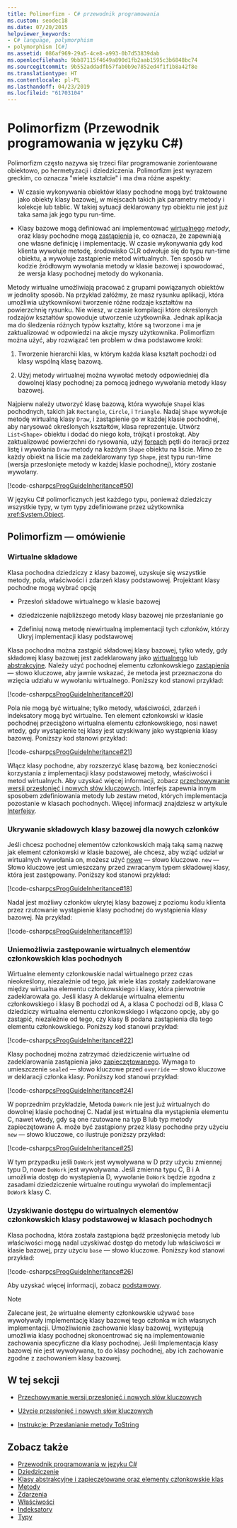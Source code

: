 ```yaml
---
title: Polimorfizm - C# przewodnik programowania
ms.custom: seodec18
ms.date: 07/20/2015
helpviewer_keywords:
- C# language, polymorphism
- polymorphism [C#]
ms.assetid: 086af969-29a5-4ce8-a993-0b7d53839dab
ms.openlocfilehash: 9bb87115f4649a890d1fb2aab1595c3b6848bc74
ms.sourcegitcommit: 9b552addadfb57fab0b9e7852ed4f1f1b8a42f8e
ms.translationtype: HT
ms.contentlocale: pl-PL
ms.lasthandoff: 04/23/2019
ms.locfileid: "61703104"
---
```

# <a name="polymorphism-c-programming-guide"></a>Polimorfizm (Przewodnik programowania w języku C#)
Polimorfizm często nazywa się trzeci filar programowanie zorientowane obiektowo, po hermetyzacji i dziedziczenia. Polimorfizm jest wyrazem greckim, co oznacza "wiele kształcie" i ma dwa różne aspekty:  
  
- W czasie wykonywania obiektów klasy pochodne mogą być traktowane jako obiekty klasy bazowej, w miejscach takich jak parametry metody i kolekcje lub tablic. W takiej sytuacji deklarowany typ obiektu nie jest już taka sama jak jego typu run-time.  
  
- Klasy bazowe mogą definiować ani implementować [wirtualnego](../../../csharp/language-reference/keywords/virtual.md) *metody*, oraz klasy pochodne mogą [zastąpienia](../../../csharp/language-reference/keywords/override.md) je, co oznacza, że zapewniają one własne definicję i implementację. W czasie wykonywania gdy kod klienta wywołuje metodę, środowisko CLR odwołuje się do typu run-time obiektu, a wywołuje zastąpienie metod wirtualnych. Ten sposób w kodzie źródłowym wywołania metody w klasie bazowej i spowodować, że wersja klasy pochodnej metody do wykonania.  
  
 Metody wirtualne umożliwiają pracować z grupami powiązanych obiektów w jednolity sposób. Na przykład załóżmy, że masz rysunku aplikacji, która umożliwia użytkownikowi tworzenie różne rodzaje kształtów na powierzchnię rysunku. Nie wiesz, w czasie kompilacji które określonych rodzajów kształtów spowoduje utworzenie użytkownika. Jednak aplikacja ma do śledzenia różnych typów kształty, które są tworzone i ma je zaktualizować w odpowiedzi na akcje myszy użytkownika. Polimorfizm można użyć, aby rozwiązać ten problem w dwa podstawowe kroki:  
  
1. Tworzenie hierarchii klas, w którym każda klasa kształt pochodzi od klasy wspólną klasę bazową.  
  
2. Użyj metody wirtualnej można wywołać metody odpowiedniej dla dowolnej klasy pochodnej za pomocą jednego wywołania metody klasy bazowej.  
  
 Najpierw należy utworzyć klasę bazową, która wywołuje `Shape`i klas pochodnych, takich jak `Rectangle`, `Circle`, i `Triangle`. Nadaj `Shape` wywołuje metodę wirtualną klasy `Draw`, i zastąpienie go w każdej klasie pochodnej, aby narysować określonych kształtów, klasa reprezentuje. Utwórz `List<Shape>` obiektu i dodać do niego koła, trójkąt i prostokąt. Aby zaktualizować powierzchni do rysowania, użyj [foreach](../../../csharp/language-reference/keywords/foreach-in.md) pętli do iteracji przez listę i wywołania `Draw` metody na każdym `Shape` obiektu na liście. Mimo że każdy obiekt na liście ma zadeklarowany typ `Shape`, jest typu run-time (wersja przesłonięte metody w każdej klasie pochodnej), który zostanie wywołany.  
  
 [!code-csharp[csProgGuideInheritance#50](~/samples/snippets/csharp/VS_Snippets_VBCSharp/csProgGuideInheritance/CS/Inheritance.cs#50)]  
  
 W języku C# polimorficznych jest każdego typu, ponieważ dziedziczy wszystkie typy, w tym typy zdefiniowane przez użytkownika <xref:System.Object>.  
  
## <a name="polymorphism-overview"></a>Polimorfizm — omówienie  
  
### <a name="virtual-members"></a>Wirtualne składowe  
 Klasa pochodna dziedziczy z klasy bazowej, uzyskuje się wszystkie metody, pola, właściwości i zdarzeń klasy podstawowej. Projektant klasy pochodne mogą wybrać opcję  
  
- Przesłoń składowe wirtualnego w klasie bazowej  
  
- dziedziczenie najbliższego metody klasy bazowej nie przesłanianie go  
  
- Zdefiniuj nową metodę niewirtualną implementacji tych członków, którzy Ukryj implementacji klasy podstawowej  
  
 Klasa pochodna można zastąpić składowej klasy bazowej, tylko wtedy, gdy składowej klasy bazowej jest zadeklarowany jako [wirtualnego](../../../csharp/language-reference/keywords/virtual.md) lub [abstrakcyjne](../../../csharp/language-reference/keywords/abstract.md). Należy użyć pochodnej elementu członkowskiego [zastąpienia](../../../csharp/language-reference/keywords/override.md) — słowo kluczowe, aby jawnie wskazać, że metoda jest przeznaczona do wzięcia udziału w wywołaniu wirtualnego. Poniższy kod stanowi przykład:  
  
 [!code-csharp[csProgGuideInheritance#20](~/samples/snippets/csharp/VS_Snippets_VBCSharp/csProgGuideInheritance/CS/Inheritance.cs#20)]  
  
 Pola nie mogą być wirtualne; tylko metody, właściwości, zdarzeń i indeksatory mogą być wirtualne. Ten element członkowski w klasie pochodnej przeciążono wirtualna elementu członkowskiego, nosi nawet wtedy, gdy wystąpienie tej klasy jest uzyskiwany jako wystąpienia klasy bazowej. Poniższy kod stanowi przykład:  
  
 [!code-csharp[csProgGuideInheritance#21](~/samples/snippets/csharp/VS_Snippets_VBCSharp/csProgGuideInheritance/CS/Inheritance.cs#21)]  
  
 Włącz klasy pochodne, aby rozszerzyć klasę bazową, bez konieczności korzystania z implementacji klasy podstawowej metody, właściwości i metod wirtualnych. Aby uzyskać więcej informacji, zobacz [przechowywanie wersji przesłonięć i nowych słów kluczowych](../../../csharp/programming-guide/classes-and-structs/versioning-with-the-override-and-new-keywords.md). Interfejs zapewnia innym sposobem zdefiniowania metody lub zestaw metod, których implementacja pozostanie w klasach pochodnych. Więcej informacji znajdziesz w artykule [Interfejsy](../../../csharp/programming-guide/interfaces/index.md).  
  
### <a name="hiding-base-class-members-with-new-members"></a>Ukrywanie składowych klasy bazowej dla nowych członków  
 Jeśli chcesz pochodnej elementów członkowskich mają taką samą nazwę jak element członkowski w klasie bazowej, ale chcesz, aby wziąć udział w wirtualnych wywołania on, możesz użyć [nowe](../../../csharp/language-reference/keywords/new.md) — słowo kluczowe. `new` — Słowo kluczowe jest umieszczany przed zwracanym typem składowej klasy, która jest zastępowany. Poniższy kod stanowi przykład:  
  
 [!code-csharp[csProgGuideInheritance#18](~/samples/snippets/csharp/VS_Snippets_VBCSharp/csProgGuideInheritance/CS/Inheritance.cs#18)]  
  
 Nadal jest możliwy członków ukrytej klasy bazowej z poziomu kodu klienta przez rzutowanie wystąpienie klasy pochodnej do wystąpienia klasy bazowej. Na przykład:  
  
 [!code-csharp[csProgGuideInheritance#19](~/samples/snippets/csharp/VS_Snippets_VBCSharp/csProgGuideInheritance/CS/Inheritance.cs#19)]  
  
### <a name="preventing-derived-classes-from-overriding-virtual-members"></a>Uniemożliwia zastępowanie wirtualnych elementów członkowskich klas pochodnych  
 Wirtualne elementy członkowskie nadal wirtualnego przez czas nieokreślony, niezależnie od tego, jak wiele klas zostały zadeklarowane między wirtualna elementu członkowskiego i klasy, która pierwotnie zadeklarowała go. Jeśli klasy A deklaruje wirtualna elementu członkowskiego i klasy B pochodzi od A, a klasa C pochodzi od B, klasa C dziedziczy wirtualna elementu członkowskiego i włączono opcję, aby go zastąpić, niezależnie od tego, czy klasy B podana zastąpienia dla tego elementu członkowskiego. Poniższy kod stanowi przykład:  
  
 [!code-csharp[csProgGuideInheritance#22](~/samples/snippets/csharp/VS_Snippets_VBCSharp/csProgGuideInheritance/CS/Inheritance.cs#22)]  
  
 Klasy pochodnej można zatrzymać dziedziczenie wirtualne od zadeklarowania zastąpienia jako [zapieczętowanego](../../../csharp/language-reference/keywords/sealed.md). Wymaga to umieszczenie `sealed` — słowo kluczowe przed `override` — słowo kluczowe w deklaracji członka klasy. Poniższy kod stanowi przykład:  
  
 [!code-csharp[csProgGuideInheritance#24](~/samples/snippets/csharp/VS_Snippets_VBCSharp/csProgGuideInheritance/CS/Inheritance.cs#24)]  
  
 W poprzednim przykładzie, Metoda `DoWork` nie jest już wirtualnych do dowolnej klasie pochodnej C. Nadal jest wirtualna dla wystąpienia elementu C, nawet wtedy, gdy są one rzutowane na typ B lub typ metody zapieczętowane A. może być zastąpiony przez klasy pochodne przy użyciu `new` — słowo kluczowe, co ilustruje poniższy przykład:  
  
 [!code-csharp[csProgGuideInheritance#25](~/samples/snippets/csharp/VS_Snippets_VBCSharp/csProgGuideInheritance/CS/Inheritance.cs#25)]  
  
 W tym przypadku jeśli `DoWork` jest wywoływana w D przy użyciu zmiennej typu D, nowe `DoWork` jest wywoływana. Jeśli zmienna typu C, B i A umożliwia dostęp do wystąpienia D, wywołanie `DoWork` będzie zgodna z zasadami dziedziczenie wirtualne routingu wywołań do implementacji `DoWork` klasy C.  
  
### <a name="accessing-base-class-virtual-members-from-derived-classes"></a>Uzyskiwanie dostępu do wirtualnych elementów członkowskich klasy podstawowej w klasach pochodnych  
 Klasa pochodna, która została zastąpiona bądź przesłonięcia metody lub właściwości mogą nadal uzyskiwać dostęp do metody lub właściwości w klasie bazowej, przy użyciu `base` — słowo kluczowe. Poniższy kod stanowi przykład:  
  
 [!code-csharp[csProgGuideInheritance#26](~/samples/snippets/csharp/VS_Snippets_VBCSharp/csProgGuideInheritance/CS/Inheritance.cs#26)]  
  
 Aby uzyskać więcej informacji, zobacz [podstawowy](../../../csharp/language-reference/keywords/base.md).  
  
> [!NOTE]
>  Zalecane jest, że wirtualne elementy członkowskie używać `base` wywoływały implementację klasy bazowej tego członka w ich własnych implementacji. Umożliwienie zachowanie klasy bazowej, występują umożliwia klasy pochodnej skoncentrować się na implementowanie zachowania specyficzne dla klasy pochodnej. Jeśli Implementacja klasy bazowej nie jest wywoływana, to do klasy pochodnej, aby ich zachowanie zgodne z zachowaniem klasy bazowej.  
  
## <a name="in-this-section"></a>W tej sekcji  
  
- [Przechowywanie wersji przesłonięć i nowych słów kluczowych](../../../csharp/programming-guide/classes-and-structs/versioning-with-the-override-and-new-keywords.md)  
  
- [Użycie przesłonięć i nowych słów kluczowych](../../../csharp/programming-guide/classes-and-structs/knowing-when-to-use-override-and-new-keywords.md)  
  
- [Instrukcje: Przesłanianie metody ToString](../../../csharp/programming-guide/classes-and-structs/how-to-override-the-tostring-method.md)  
  
## <a name="see-also"></a>Zobacz także

- [Przewodnik programowania w języku C#](../../../csharp/programming-guide/index.md)
- [Dziedziczenie](../../../csharp/programming-guide/classes-and-structs/inheritance.md)
- [Klasy abstrakcyjne i zapieczętowane oraz elementy członkowskie klas](../../../csharp/programming-guide/classes-and-structs/abstract-and-sealed-classes-and-class-members.md)
- [Metody](../../../csharp/programming-guide/classes-and-structs/methods.md)
- [Zdarzenia](../../../csharp/programming-guide/events/index.md)
- [Właściwości](../../../csharp/programming-guide/classes-and-structs/properties.md)
- [Indeksatory](../../../csharp/programming-guide/indexers/index.md)
- [Typy](../../../csharp/programming-guide/types/index.md)
